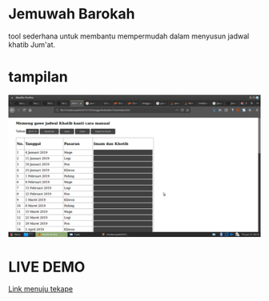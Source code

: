 # Jemuwah Barokah
tool sederhana untuk membantu mempermudah dalam menyusun jadwal khatib Jum'at.
# tampilan
![alt text](https://raw.githubusercontent.com/hangga/fridaytablegenerator/master/ikih-dab.png)
# LIVE DEMO
[Link menuju tekape](https://hangga.github.io/jumat/)
